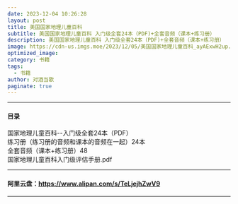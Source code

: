 ```yaml
---
date: 2023-12-04 10:26:28
layout: post
title: 美国国家地理儿童百科
subtitle: 美国国家地理儿童百科 入门级全套24本（PDF)+全套音频（课本+练习册）
description: 美国国家地理儿童百科 入门级全套24本（PDF)+全套音频（课本+练习册）
image: https://cdn-us.imgs.moe/2023/12/05/美国国家地理儿童百科_ayAExwH2up.webp
optimized_image: 
category: 书籍
tags:
  - 书籍
author: 对酒当歌
paginate: true
---
```


---

#### 目录

国家地理儿童百科--入门级全套24本（PDF）  
练习册（练习册的音频和课本的音频在一起）24本  
全套音频（课本+练习册）48  
国家地理儿童百科入门级评估手册.pdf  

---

#### 阿里云盘：<https://www.alipan.com/s/TeLjejhZwV9>

---

